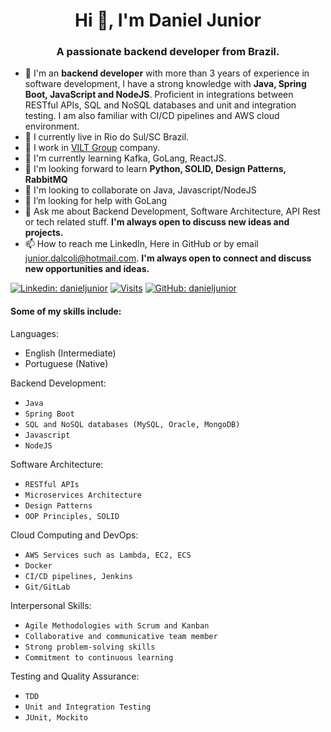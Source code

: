 <h1 align="center">Hi 👋, I'm Daniel Junior</h1>
<h3 align="center">A passionate backend developer from Brazil.</h3>

- 🔭 I'm an **backend developer** with more than 3 years of experience in software development, I have a strong knowledge with **Java, Spring Boot, JavaScript and NodeJS**. Proficient in integrations between RESTful APIs, SQL and NoSQL databases and unit and integration testing. I am also familiar with CI/CD pipelines and AWS cloud environment.
- 🏡 I currently live in Rio do Sul/SC Brazil.
- 🏢 I work in [VILT Group](https://www.vilt-group.com/en/) company.
- 🌱 I'm currently learning Kafka, GoLang, ReactJS.
- 📖 I'm looking forward to learn **Python, SOLID, Design Patterns, RabbitMQ**
- 💞️ I'm looking to collaborate on Java, Javascript/NodeJS
- 🤔 I’m looking for help with GoLang
- 💬 Ask me about Backend Development, Software Architecture, API Rest or tech related stuff. **I'm always open to discuss new ideas and projects.**
- 📫 How to reach me LinkedIn, Here in GitHub or by email junior.dalcoli@hotmail.com. **I'm always open to connect and discuss new opportunities and ideas.**

[![Linkedin: danieljunior](https://img.shields.io/badge/-Daniel%20Junior-blue?style=flat&logo=Linkedin&logoColor=white&link=https://www.linkedin.com/in/danielcolijr/)](https://www.linkedin.com/in/danielcolijr/)
[![Visits](https://komarev.com/ghpvc/?username=daniel-junior21&logo=GitHub&label=Visits&color=336699&logoColor=white&style=flat)](https://github.com/daniel-junior21)
[![GitHub: danieljunior](https://img.shields.io/github/followers/daniel-junior21?style=flat)](https://github.com/daniel-junior21)


#### Some of my skills include:

Languages:
- English (Intermediate)
- Portuguese (Native)

Backend Development:
- `Java`
- `Spring Boot`
- `SQL and NoSQL databases (MySQL, Oracle, MongoDB)`
- `Javascript`
- `NodeJS`

Software Architecture:
- `RESTful APIs`
- `Microservices Architecture`
- `Design Patterns`
- `OOP Principles, SOLID`

Cloud Computing and DevOps:

- `AWS Services such as Lambda, EC2, ECS`
- `Docker`
- `CI/CD pipelines, Jenkins`
- `Git/GitLab`

Interpersonal Skills:

- `Agile Methodologies with Scrum and Kanban`
- `Collaborative and communicative team member`
- `Strong problem-solving skills`
- `Commitment to continuous learning`

Testing and Quality Assurance:

- `TDD`
- `Unit and Integration Testing`
- `JUnit, Mockito`